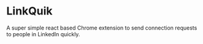 # LinkQuik

A super simple react based Chrome extension to send connection requests to people in LinkedIn quickly.